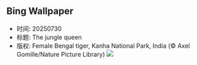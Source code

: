 ## Bing Wallpaper
- 时间: 20250730
- 标题: The jungle queen
- 版权: Female Bengal tiger, Kanha National Park, India (© Axel Gomille/Nature Picture Library)
![](https://cn.bing.com/th?id=OHR.TigerDay_EN-US5038876410_UHD.jpg&rf=LaDigue_UHD.jpg&pid=hp&w=3840&h=2160&rs=1&c=4)

